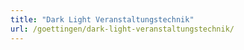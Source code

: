 ```yaml
---
title: "Dark Light Veranstaltungstechnik"
url: /goettingen/dark-light-veranstaltungstechnik/
---
```

